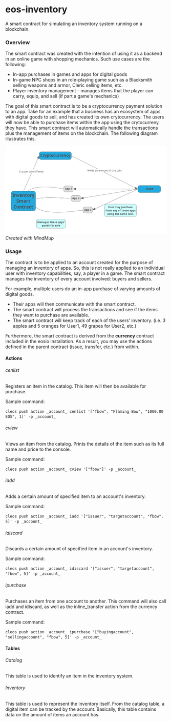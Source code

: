 # eos-inventory

A smart contract for simulating an inventory system running on a blockchain.


### Overview

The smart contract was created with the intention of using it as a backend in an online game with shopping mechanics. Such use cases are the following:

- In-app purchases in games and apps for digital goods
- In-game NPC shops in an role-playing game such as a Blacksmith selling weapons and armor, Cleric selling items, etc.
- Player inventory management - manages items that the player can carry, equip, and sell (if part a game's mechanics)
    
The goal of this smart contract is to be a cryptocurrency payment solution to an app. Take for an example that a business has an ecosystem of apps with digital goods to sell, and has created its own crytocurrency. The users will now be able to purchase items within the app using the crytocurreny they have. This smart contract will automatically handle the transactions plus the management of items on the blockchain. The following diagram illustrates this.

![Inventory Smart Contract Diagram](https://github.com/novazerone/eos-inventory/blob/master/isc_graph.png?raw=true)
*Created with MindMup*

### Usage

The contract is to be applied to an account created for the purpose of managing an inventory of apps. So, this is not really applied to an individual user with inventory capabilities, say, a player in a game. The smart contract manages the inventory of every account involved: buyers and sellers.

For example, multiple users do an in-app purchase of varying amounts of digital goods. 

- Their apps will then communicate with the smart contract.
- The smart contract will process the transactions and see if the items they want to purchase are available.
- The smart contract will keep track of each of the users' inventory. (i.e. 3 apples and 5 oranges for User1, 49 grapes for User2, etc.)

Furthermore, the smart contract is derived from the **currency** contract included in the eosio installation. As a result, you may use the actions defined in the parent contract (issue, transfer, etc.) from within.

#### Actions

###### cenlist

Registers an item in the catalog. This item will then be available for purchase.

Sample command:

    cleos push action _account_ cenlist '["fbow", "Flaming Bow", "1000.00 EOS", 1]' -p _account_

###### cview

Views an item from the catalog. Prints the details of the item such as its full name and price to the console.

Sample command:

    cleos push action _account_ cview '["fbow"]' -p _account_

###### iadd

Adds a certain amount of specified item to an account's inventory.

Sample command:

    cleos push action _account_ iadd '["issuer", "targetaccount", "fbow", 5]' -p _account_

###### idiscard

Discards a certain amount of specified item in an account's inventory.

Sample command:

    cleos push action _account_ idiscard '["issuer", "targetaccount", "fbow", 5]' -p _account_

###### ipurchase

Purchases an item from one account to another. This command will also call iadd and idiscard, as well as the inline_transfer action from the currency contract.

Sample command:

    cleos push action _account_ ipurchase '["buyingaccount", "sellingaccount", "fbow", 5]' -p _account_


#### Tables

###### Catalog

This table is used to identify an item in the inventory system. 

###### Inventory

This table is used to represent the inventory itself. From the catalog table, a digital item can be tracked by the account. Basically, this table contains data on the amount of items an account has.
